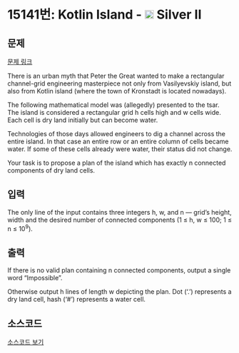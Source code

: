 # 15141번: Kotlin Island - <img src="https://static.solved.ac/tier_small/9.svg" style="height:20px" /> Silver II

<!-- performance -->

<!-- 문제 제출 후 깃허브에 푸시를 했을 때 제출한 코드의 성능이 입력될 공간입니다.-->

<!-- end -->

## 문제

[문제 링크](https://boj.kr/15141)


<p>There is an urban myth that Peter the Great wanted to make a rectangular channel-grid engineering masterpiece not only from Vasilyevskiy island, but also from Kotlin island (where the town of Kronstadt is located nowadays).</p>

<p>The following mathematical model was (allegedly) presented to the tsar. The island is considered a rectangular grid h cells high and w cells wide. Each cell is dry land initially but can become water.</p>

<p>Technologies of those days allowed engineers to dig a channel across the entire island. In that case an entire row or an entire column of cells became water. If some of these cells already were water, their status did not change.</p>

<p>Your task is to propose a plan of the island which has exactly n connected components of dry land cells.</p>



## 입력


<p>The only line of the input contains three integers h, w, and n — grid’s height, width and the desired number of connected components (1 ≤ h, w ≤ 100; 1 ≤ n ≤ 10<sup>9</sup>).</p>



## 출력


<p>If there is no valid plan containing n connected components, output a single word “Impossible”.</p>

<p>Otherwise output h lines of length w depicting the plan. Dot (‘.’) represents a dry land cell, hash (‘#’) represents a water cell.</p>



## 소스코드

[소스코드 보기](Kotlin%20Island.cpp)